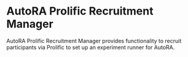# AutoRA Prolific Recruitment Manager

AutoRA Prolific Recruitment Manager provides functionality to recruit participants via Prolific to set up an experiment runner for AutoRA.

